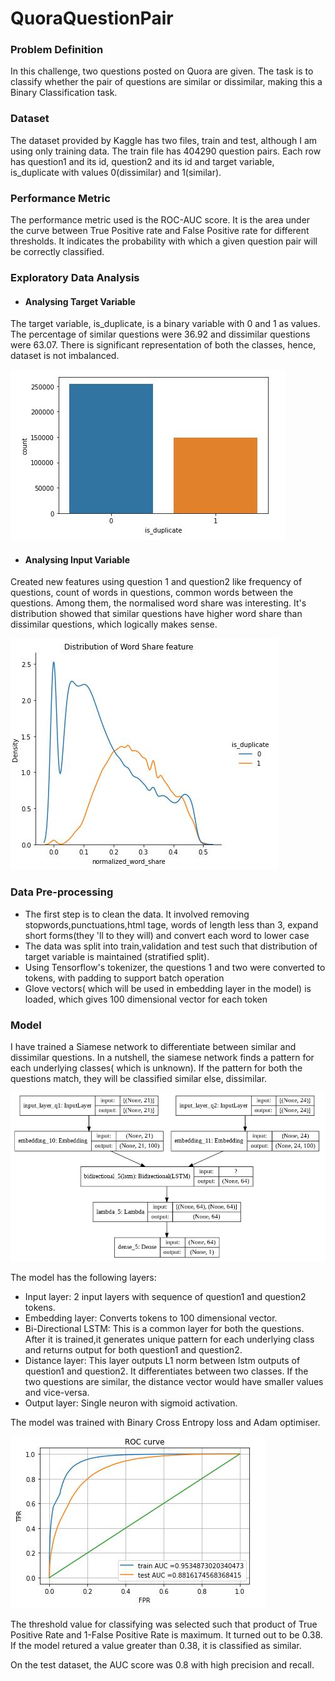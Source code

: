 # QuoraQuestionPair

### Problem Definition
In this challenge, two questions posted on Quora are given. The task is to classify whether the pair of questions are similar or dissimilar, making this a Binary Classification task.

### Dataset
The dataset provided by Kaggle has two files, train and test, although I am using only training data. The train file has 404290 question pairs. Each row has question1 and its id, question2 and its id and target variable, is_duplicate with values 0(dissimilar) and 1(similar).

### Performance Metric
The performance metric used is the ROC-AUC score. It is the area under the curve between True Positive rate and False Positive rate for different thresholds. It indicates  the probability with which a given question pair will be correctly classified.

### Exploratory Data Analysis
* #### Analysing Target Variable
The target variable, is_duplicate, is a binary variable with 0 and 1 as values. The percentage of similar questions were 36.92 and dissimilar questions were 63.07. There is significant representation of both the classes, hence, dataset is not imbalanced.

![TargetVariable](https://github.com/VIVEK-JADHAV/QuoraQuestionPair/blob/main/Images/Target.JPG)

* #### Analysing Input Variable
Created new features using question 1 and question2 like frequency of questions, count of words in questions, common words between the questions. Among them, the normalised word share was interesting. It's distribution showed that similar questions have higher word share than dissimilar questions, which logically makes sense.

![WordShare](https://github.com/VIVEK-JADHAV/QuoraQuestionPair/blob/main/Images/Wordshare.JPG)

### Data Pre-processing
* The first step is to clean the data. It involved removing stopwords,punctuations,html tage, words of length less than 3, expand short forms(they 'll to they will) and convert each word to lower case
* The data was split into train,validation and test such that distribution of target variable is maintained (stratified split).
* Using Tensorflow's tokenizer, the questions 1 and two were converted to tokens, with padding to support batch operation
* Glove vectors( which will be used in embedding layer in the model) is loaded, which gives 100 dimensional vector for each token

### Model
I have trained a Siamese network to differentiate between similar and dissimilar questions. In a nutshell, the siamese network finds a pattern for each underlying classes( which is unknown). If the pattern for both the questions match, they will be classified similar else, dissimilar.

![Model](https://github.com/VIVEK-JADHAV/QuoraQuestionPair/blob/main/Images/Model.JPG)

The model has the following layers:
* Input layer: 2 input layers with sequence of question1 and question2 tokens.
* Embedding layer: Converts tokens to 100 dimensional vector.
* Bi-Directional LSTM: This is a common layer for both the questions. After it is trained,it generates unique pattern for each underlying class and returns output for both question1 and question2.
* Distance layer: This layer outputs L1 norm between lstm outputs of question1 and question2. It differentiates between two classes. If the two questions are similar, the distance vector would have smaller values and vice-versa.
* Output layer: Single neuron with sigmoid activation.

The model was trained with Binary Cross Entropy loss and Adam optimiser.

![ROC](https://github.com/VIVEK-JADHAV/QuoraQuestionPair/blob/main/Images/ROC.JPG)

The threshold value for classifying was selected such that product of True Positive Rate and 1-False Positive Rate is maximum. It turned out to be 0.38. If the model retured a value greater than 0.38, it is classified as similar.

On the test dataset, the AUC score was 0.8 with high precision and recall.





